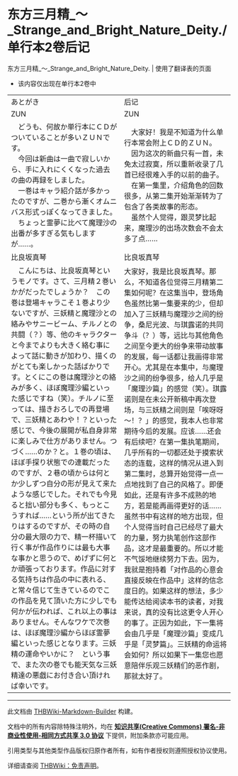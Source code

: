 # 东方三月精_～_Strange_and_Bright_Nature_Deity./单行本2卷后记

<!-- source html: G:\repos\THBWiki-Markdown-Builder\THBWikiMarkdown\Temp\main\f\f0\ns0%3A%E4%B8%9C%E6%96%B9%E4%B8%89%E6%9C%88%E7%B2%BE_%EF%BD%9E_Strange_and_Bright_Nature_Deity%2E%2F%E5%8D%95%E8%A1%8C%E6%9C%AC2%E5%8D%B7%E5%90%8E%E8%AE%B0.html -->

东方三月精_～_Strange_and_Bright_Nature_Deity. | 使用了翻译表的页面

- 该内容仅出现在单行本2卷中


<table><tbody><tr class="tt-content-header" id="=-1" data-pos="&#91;&quot;=&quot;,1&#93;"><td class="tt-jah" lang="ja"><div class="poem">あとがき</div></td><td class="tt-zhh" lang="zh"><div class="poem">后记</div></td></tr><tr class="tt-content-header" id="=-2" data-pos="&#91;&quot;=&quot;,2&#93;"><td class="tt-jah" lang="ja"><div class="poem">ZUN</div></td><td class="tt-zhh" lang="zh"><div class="poem">ZUN</div></td></tr><tr class="tt-content" id="=-3" data-pos="&#91;&quot;=&quot;,3&#93;"><td class="tt-ja" lang="ja"><div class="poem">　どうも、何故か単行本にＣＤがついていることが多いＺＵＮです。<br>　今回は新曲は一曲で寂しいから、手に入れにくくなった過去の曲の再録をしました。<br>　一巻はキャラ紹介話が多かったのですが、二巻から漸くオムニバス形式っぽくなってきました。<br>　ちょっと霊夢に比べて魔理沙の出番が多すぎる気もしますが……。</div></td><td class="tt-zh" lang="zh"><div class="poem">　大家好！我是不知道为什么单行本常会附上ＣＤ的ＺＵＮ。<br>　因为这次的新曲只有一首，未免太过寂寞，所以重新收录了几首已经很难入手的以前的曲子。<br>　在第一集里，介绍角色的回数很多，从第二集开始渐渐转为了包含了各类故事的形态。<br>　虽然个人觉得，跟灵梦比起来，魔理沙的出场次数会不会太多了点……</div></td></tr><tr class="tt-content-header" id="=-4" data-pos="&#91;&quot;=&quot;,4&#93;"><td class="tt-jah" lang="ja"><div class="poem">比良坂真琴</div></td><td class="tt-zhh" lang="zh"><div class="poem">比良坂真琴</div></td></tr><tr class="tt-content" id="=-5" data-pos="&#91;&quot;=&quot;,5&#93;"><td class="tt-ja" lang="ja"><div class="poem">　こんにちは、比良坂真琴というモノです。さて、三月精２巻いかがだったでしょうか？　この巻は登場キャラこそ１巻より少ないですが、三妖精と魔理沙との絡みやサニービーム、チルノとの共闘（？）等、他のキャラクターと今までよりも大きく絡む事によって話に動きが加わり、描くのがとても楽しかった話ばかりです。とくにこの巻は魔理沙との絡みが多く、ほぼ魔理沙編といった感じですね（笑）。チルノに至っては、描きおろしでの再登場で、三妖精とあわや！？といった感じで、今後の展開が私自身非常に楽しみで仕方がありません。つづく……のか？と。１巻の頃は、ほぼ手探り状態での連載だったのですが、２巷の頃からは何とか少しずつ自分の形が見えて来たような感じでした。それでも今見ると拙い部分も多く、もっとこうすれば……という所が出てきたりはするのですが、その時の自分の最大限の力で、精一杯描いて行く事が作品作りには最も大事な事かと思うので、めげずに何とか頑張っております。作品に対する気持ちは作品の中に表れる、と常々信じて生きているのでこの作品を見て頂いた方に少しでも何かが伝われば、これ以上の事はありません。そんなワケで次巻は、ほぼ魔理沙編からほぼ霊夢編といった感じとなります。三妖精の運命やいかに？　という事で、また次の巻でも能天気な三妖精達の悪戯にお付き合い頂ければ幸いです。</div></td><td class="tt-zh" lang="zh"><div class="poem">大家好，我是比良坂真琴。那么，不知道各位觉得三月精第二集如何呢？在这集当中，登场角色虽然比第一集要来的少，但却加入了三妖精与魔理沙之间的纷争，桑尼光波、与琪露诺的共同争斗（？）等，远比与其他角色之间至今更大的纷争来带动故事的发展，每一话都让我画得非常开心。尤其是在本集中，与魔理沙之间的纷争很多，给人几乎是「魔理沙篇」的感觉（笑）。琪露诺则是在未公开新稿中再次登场，与三妖精之间则是「唉呀呀～！？」的感觉，我本人也非常期待今后的发展。应该……还会有后续吧？在第一集执笔期间，几乎所有的一切都还处于摸索状态的连载，这样的情况从进入到第二集时，总算开始觉得一点一点地找到了自己的风格了。即便如此，还是有许多不成熟的地方，若是能再画得更好的话……虽然书中有这样的地方出现，但个人觉得当时自己已经尽了最大的力量，努力执笔创作这部作品，这才是最重要的。所以才能不气馁地继续努力下去。因为，我就是抱持着「对作品的心意会直接反映在作品中」这样的信念度日的。如果这样的想法，多少能传达给阅读本书的读者，对我来说，真的没有比这更令人开心的事了。正因为如此，下一集将会由几乎是「魔理沙篇」变成几乎是「灵梦篇」。三妖精的命运将会如何？所以如果下一集您也愿意陪伴乐观三妖精们的恶作剧，那就太好了。<br><br></div></td></tr></tbody></table>







---

此文档由 [THBWiki-Markdown-Builder](https://github.com/Delsin-Yu/THBWiki-Markdown-Builder) 构建。

文档中的所有内容除特殊注明外，均在 [**知识共享(Creative Commons) 署名-非商业性使用-相同方式共享 3.0 协议**](https://creativecommons.org/licenses/by-sa/3.0/deed.zh-hans) 下提供，附加条款亦可能应用。

引用类型与其他类型作品版权归原作者所有，如有作者授权则遵照授权协议使用。

详细请查阅 [THBWiki：免责声明](https://thbwiki.cc/THBWiki:%E5%85%8D%E8%B4%A3%E5%A3%B0%E6%98%8E)。

